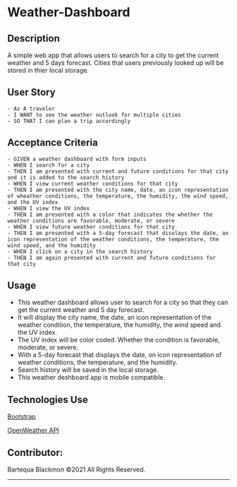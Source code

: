 # Weather-Dashboard



## Description
A simple web app that allows users to search for a city to get the current weather and 5 days forecast. Cities that users previously looked up will be stored in thier local storage.

## User Story
```
- As A traveler
- I WANT to see the weather outlook for multiple cities 
- SO THAT I can plan a trip accordingly
```

## Acceptance Criteria
```
- GIVEN a weather dashboard with form inputs
- WHEN I search for a city
- THEN I am presented with current and future conditions for that city and it is added to the search history
- WHEN I view current weather conditions for that city
- THEN I am presented with the city name, date, an icon representation of wheather conditions, the temperature, the humidity, the wind speed, and the UV index
- WHEN I view the UV index
- THEN I am presented with a color that indicates the whether the weather conditions are favorable, moderate, or severe
- WHEN I view future weather conditions for that city
- THEN I am presented with a 5-day forecast that disolays the date, an icon representation of the weather conditions, the temperature, the wind speed, and the humidity
- WHEN I click on a city in the search history
- THEN I am again presented with current and future conditions for that city
```

## Usage


- This weather dashboard allows user to search for a city so that they can get the current weather and 5 day forecast.
- It will display the city name, the date, an icon representation of the weather condition, the temperature, the humidity, the wind speed and the UV index.
- The UV index will be color coded. Whether the condition is favorable, moderate, or severe.
- With a 5-day forecast that displays the date, on icon representation of weather conditions, the temperature, and the humidity.
- Search history will be saved in the local storage.
- This weather deshboard app is mobile compatible.

## Technologies Use
<p><a href="https://getbootstrap.com/">Bootstrap<a></p>
<p><a href="https://openweathermap.org/">OpenWeather API<a></p>


## Contributor:
Bartequa Blackmon  ©2021 All Rights Reserved.
- - -



